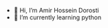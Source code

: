 - 👋 Hi, I’m Amir Hossein Dorosti
- 🌱 I’m currently learning python

<!---
AHdorosti/AHdorosti is a ✨ special ✨ repository because its `README.md` (this file) appears on your GitHub profile.
You can click the Preview link to take a look at your changes.
--->

